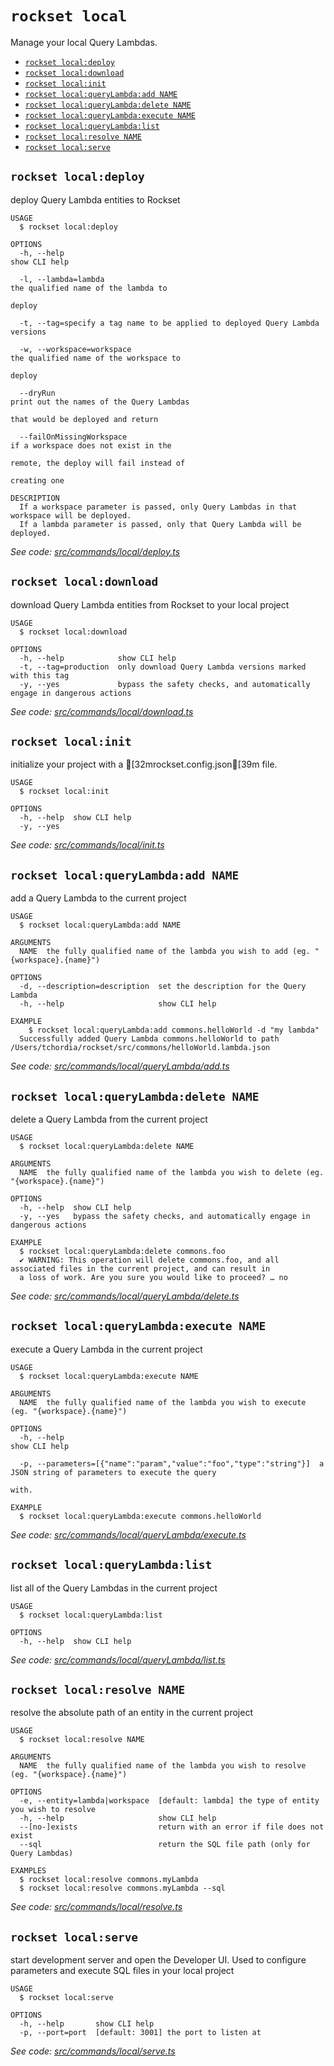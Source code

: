`rockset local`
===============

Manage your local Query Lambdas.

* [`rockset local:deploy`](#rockset-localdeploy)
* [`rockset local:download`](#rockset-localdownload)
* [`rockset local:init`](#rockset-localinit)
* [`rockset local:queryLambda:add NAME`](#rockset-localquerylambdaadd-name)
* [`rockset local:queryLambda:delete NAME`](#rockset-localquerylambdadelete-name)
* [`rockset local:queryLambda:execute NAME`](#rockset-localquerylambdaexecute-name)
* [`rockset local:queryLambda:list`](#rockset-localquerylambdalist)
* [`rockset local:resolve NAME`](#rockset-localresolve-name)
* [`rockset local:serve`](#rockset-localserve)

## `rockset local:deploy`

deploy Query Lambda entities to Rockset

```
USAGE
  $ rockset local:deploy

OPTIONS
  -h, --help                                                                    show CLI help

  -l, --lambda=lambda                                                           the qualified name of the lambda to
                                                                                deploy

  -t, --tag=specify a tag name to be applied to deployed Query Lambda versions

  -w, --workspace=workspace                                                     the qualified name of the workspace to
                                                                                deploy

  --dryRun                                                                      print out the names of the Query Lambdas
                                                                                that would be deployed and return

  --failOnMissingWorkspace                                                      if a workspace does not exist in the
                                                                                remote, the deploy will fail instead of
                                                                                creating one

DESCRIPTION
  If a workspace parameter is passed, only Query Lambdas in that workspace will be deployed.
  If a lambda parameter is passed, only that Query Lambda will be deployed.
```

_See code: [src/commands/local/deploy.ts](../src/commands/local/deploy.ts)_

## `rockset local:download`

download Query Lambda entities from Rockset to your local project

```
USAGE
  $ rockset local:download

OPTIONS
  -h, --help            show CLI help
  -t, --tag=production  only download Query Lambda versions marked with this tag
  -y, --yes             bypass the safety checks, and automatically engage in dangerous actions
```

_See code: [src/commands/local/download.ts](../src/commands/local/download.ts)_

## `rockset local:init`

initialize your project with a [32mrockset.config.json[39m file.

```
USAGE
  $ rockset local:init

OPTIONS
  -h, --help  show CLI help
  -y, --yes
```

_See code: [src/commands/local/init.ts](../src/commands/local/init.ts)_

## `rockset local:queryLambda:add NAME`

add a Query Lambda to the current project

```
USAGE
  $ rockset local:queryLambda:add NAME

ARGUMENTS
  NAME  the fully qualified name of the lambda you wish to add (eg. "{workspace}.{name}")

OPTIONS
  -d, --description=description  set the description for the Query Lambda
  -h, --help                     show CLI help

EXAMPLE
    $ rockset local:queryLambda:add commons.helloWorld -d "my lambda"
  Successfully added Query Lambda commons.helloWorld to path /Users/tchordia/rockset/src/commons/helloWorld.lambda.json
```

_See code: [src/commands/local/queryLambda/add.ts](../src/commands/local/queryLambda/add.ts)_

## `rockset local:queryLambda:delete NAME`

delete a Query Lambda from the current project

```
USAGE
  $ rockset local:queryLambda:delete NAME

ARGUMENTS
  NAME  the fully qualified name of the lambda you wish to delete (eg. "{workspace}.{name}")

OPTIONS
  -h, --help  show CLI help
  -y, --yes   bypass the safety checks, and automatically engage in dangerous actions

EXAMPLE
  $ rockset local:queryLambda:delete commons.foo
  ✔ WARNING: This operation will delete commons.foo, and all associated files in the current project, and can result in 
  a loss of work. Are you sure you would like to proceed? … no
```

_See code: [src/commands/local/queryLambda/delete.ts](../src/commands/local/queryLambda/delete.ts)_

## `rockset local:queryLambda:execute NAME`

execute a Query Lambda in the current project

```
USAGE
  $ rockset local:queryLambda:execute NAME

ARGUMENTS
  NAME  the fully qualified name of the lambda you wish to execute (eg. "{workspace}.{name}")

OPTIONS
  -h, --help                                                         show CLI help

  -p, --parameters=[{"name":"param","value":"foo","type":"string"}]  a JSON string of parameters to execute the query
                                                                     with.

EXAMPLE
  $ rockset local:queryLambda:execute commons.helloWorld
```

_See code: [src/commands/local/queryLambda/execute.ts](../src/commands/local/queryLambda/execute.ts)_

## `rockset local:queryLambda:list`

list all of the Query Lambdas in the current project

```
USAGE
  $ rockset local:queryLambda:list

OPTIONS
  -h, --help  show CLI help
```

_See code: [src/commands/local/queryLambda/list.ts](../src/commands/local/queryLambda/list.ts)_

## `rockset local:resolve NAME`

resolve the absolute path of an entity in the current project

```
USAGE
  $ rockset local:resolve NAME

ARGUMENTS
  NAME  the fully qualified name of the lambda you wish to resolve (eg. "{workspace}.{name}")

OPTIONS
  -e, --entity=lambda|workspace  [default: lambda] the type of entity you wish to resolve
  -h, --help                     show CLI help
  --[no-]exists                  return with an error if file does not exist
  --sql                          return the SQL file path (only for Query Lambdas)

EXAMPLES
  $ rockset local:resolve commons.myLambda
  $ rockset local:resolve commons.myLambda --sql
```

_See code: [src/commands/local/resolve.ts](../src/commands/local/resolve.ts)_

## `rockset local:serve`

start development server and open the Developer UI. Used to configure parameters and execute SQL files in your local project

```
USAGE
  $ rockset local:serve

OPTIONS
  -h, --help       show CLI help
  -p, --port=port  [default: 3001] the port to listen at
```

_See code: [src/commands/local/serve.ts](../src/commands/local/serve.ts)_
